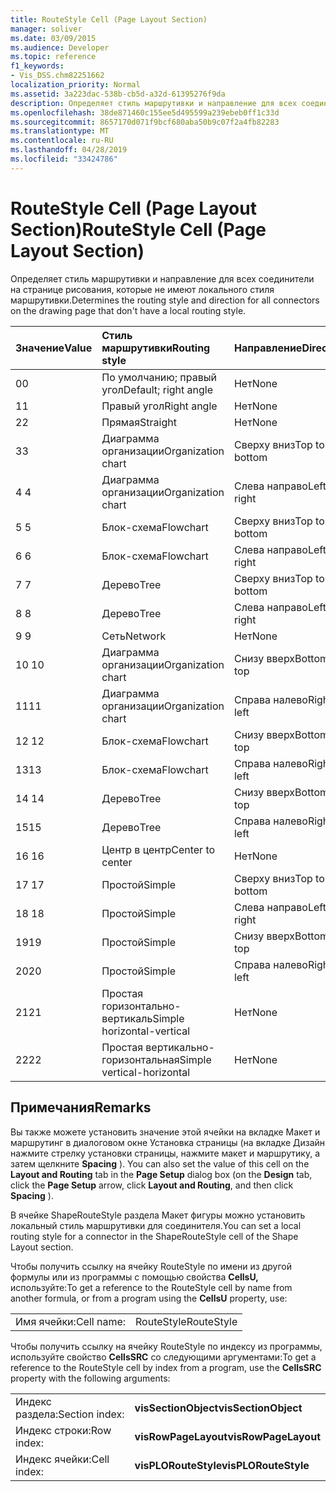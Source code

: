 ```yaml
---
title: RouteStyle Cell (Page Layout Section)
manager: soliver
ms.date: 03/09/2015
ms.audience: Developer
ms.topic: reference
f1_keywords:
- Vis_DSS.chm82251662
localization_priority: Normal
ms.assetid: 3a223dac-538b-cb5d-a32d-61395276f9da
description: Определяет стиль маршрутивки и направление для всех соединители на странице рисования, которые не имеют локального стиля маршрутивки.
ms.openlocfilehash: 38de871460c155ee5d495599a239ebeb0ff1c33d
ms.sourcegitcommit: 8657170d071f9bcf680aba50b9c07f2a4fb82283
ms.translationtype: MT
ms.contentlocale: ru-RU
ms.lasthandoff: 04/28/2019
ms.locfileid: "33424786"
---
```

# <a name="routestyle-cell-page-layout-section"></a><span data-ttu-id="f9251-103">RouteStyle Cell (Page Layout Section)</span><span class="sxs-lookup"><span data-stu-id="f9251-103">RouteStyle Cell (Page Layout Section)</span></span>

<span data-ttu-id="f9251-104">Определяет стиль маршрутивки и направление для всех соединители на странице рисования, которые не имеют локального стиля маршрутивки.</span><span class="sxs-lookup"><span data-stu-id="f9251-104">Determines the routing style and direction for all connectors on the drawing page that don't have a local routing style.</span></span>
  
|<span data-ttu-id="f9251-105">**Значение**</span><span class="sxs-lookup"><span data-stu-id="f9251-105">**Value**</span></span>|<span data-ttu-id="f9251-106">**Стиль маршрутивки**</span><span class="sxs-lookup"><span data-stu-id="f9251-106">**Routing style**</span></span>|<span data-ttu-id="f9251-107">**Направление**</span><span class="sxs-lookup"><span data-stu-id="f9251-107">**Direction**</span></span>|<span data-ttu-id="f9251-108">**Константа автоматизации**</span><span class="sxs-lookup"><span data-stu-id="f9251-108">**Automation constant**</span></span>|
|:-----|:-----|:-----|:-----|
|<span data-ttu-id="f9251-109">0</span><span class="sxs-lookup"><span data-stu-id="f9251-109">0</span></span>  <br/> |<span data-ttu-id="f9251-110">По умолчанию; правый угол</span><span class="sxs-lookup"><span data-stu-id="f9251-110">Default; right angle</span></span>  <br/> |<span data-ttu-id="f9251-111">Нет</span><span class="sxs-lookup"><span data-stu-id="f9251-111">None</span></span>  <br/> |<span data-ttu-id="f9251-112">**visLORouteDefault**</span><span class="sxs-lookup"><span data-stu-id="f9251-112">**visLORouteDefault**</span></span> <br/> |
|<span data-ttu-id="f9251-113">1</span><span class="sxs-lookup"><span data-stu-id="f9251-113">1</span></span>  <br/> |<span data-ttu-id="f9251-114">Правый угол</span><span class="sxs-lookup"><span data-stu-id="f9251-114">Right angle</span></span>  <br/> |<span data-ttu-id="f9251-115">Нет</span><span class="sxs-lookup"><span data-stu-id="f9251-115">None</span></span>  <br/> |<span data-ttu-id="f9251-116">**visLORouteRightAngle**</span><span class="sxs-lookup"><span data-stu-id="f9251-116">**visLORouteRightAngle**</span></span> <br/> |
|<span data-ttu-id="f9251-117">2</span><span class="sxs-lookup"><span data-stu-id="f9251-117">2</span></span>  <br/> |<span data-ttu-id="f9251-118">Прямая</span><span class="sxs-lookup"><span data-stu-id="f9251-118">Straight</span></span>  <br/> |<span data-ttu-id="f9251-119">Нет</span><span class="sxs-lookup"><span data-stu-id="f9251-119">None</span></span>  <br/> |<span data-ttu-id="f9251-120">**visLORouteStraight**</span><span class="sxs-lookup"><span data-stu-id="f9251-120">**visLORouteStraight**</span></span> <br/> |
|<span data-ttu-id="f9251-121">3</span><span class="sxs-lookup"><span data-stu-id="f9251-121">3</span></span>  <br/> |<span data-ttu-id="f9251-122">Диаграмма организации</span><span class="sxs-lookup"><span data-stu-id="f9251-122">Organization chart</span></span>  <br/> |<span data-ttu-id="f9251-123">Сверху вниз</span><span class="sxs-lookup"><span data-stu-id="f9251-123">Top to bottom</span></span>  <br/> |<span data-ttu-id="f9251-124">**visLORouteOrgChartNS**</span><span class="sxs-lookup"><span data-stu-id="f9251-124">**visLORouteOrgChartNS**</span></span> <br/> |
|<span data-ttu-id="f9251-125">4 </span><span class="sxs-lookup"><span data-stu-id="f9251-125">4</span></span>  <br/> |<span data-ttu-id="f9251-126">Диаграмма организации</span><span class="sxs-lookup"><span data-stu-id="f9251-126">Organization chart</span></span>  <br/> |<span data-ttu-id="f9251-127">Слева направо</span><span class="sxs-lookup"><span data-stu-id="f9251-127">Left to right</span></span>  <br/> |<span data-ttu-id="f9251-128">**visLORouteOrgChartWE**</span><span class="sxs-lookup"><span data-stu-id="f9251-128">**visLORouteOrgChartWE**</span></span> <br/> |
|<span data-ttu-id="f9251-129">5 </span><span class="sxs-lookup"><span data-stu-id="f9251-129">5</span></span>  <br/> |<span data-ttu-id="f9251-130">Блок-схема</span><span class="sxs-lookup"><span data-stu-id="f9251-130">Flowchart</span></span>  <br/> |<span data-ttu-id="f9251-131">Сверху вниз</span><span class="sxs-lookup"><span data-stu-id="f9251-131">Top to bottom</span></span>  <br/> |<span data-ttu-id="f9251-132">**visLORouteFlowchartNS**</span><span class="sxs-lookup"><span data-stu-id="f9251-132">**visLORouteFlowchartNS**</span></span> <br/> |
|<span data-ttu-id="f9251-133">6 </span><span class="sxs-lookup"><span data-stu-id="f9251-133">6</span></span>  <br/> |<span data-ttu-id="f9251-134">Блок-схема</span><span class="sxs-lookup"><span data-stu-id="f9251-134">Flowchart</span></span>  <br/> |<span data-ttu-id="f9251-135">Слева направо</span><span class="sxs-lookup"><span data-stu-id="f9251-135">Left to right</span></span>  <br/> |<span data-ttu-id="f9251-136">**visLORouteFlowchartWE**</span><span class="sxs-lookup"><span data-stu-id="f9251-136">**visLORouteFlowchartWE**</span></span> <br/> |
|<span data-ttu-id="f9251-137">7 </span><span class="sxs-lookup"><span data-stu-id="f9251-137">7</span></span>  <br/> |<span data-ttu-id="f9251-138">Дерево</span><span class="sxs-lookup"><span data-stu-id="f9251-138">Tree</span></span>  <br/> |<span data-ttu-id="f9251-139">Сверху вниз</span><span class="sxs-lookup"><span data-stu-id="f9251-139">Top to bottom</span></span>  <br/> |<span data-ttu-id="f9251-140">**visLORouteTreeNS**</span><span class="sxs-lookup"><span data-stu-id="f9251-140">**visLORouteTreeNS**</span></span> <br/> |
|<span data-ttu-id="f9251-141">8 </span><span class="sxs-lookup"><span data-stu-id="f9251-141">8</span></span>  <br/> |<span data-ttu-id="f9251-142">Дерево</span><span class="sxs-lookup"><span data-stu-id="f9251-142">Tree</span></span>  <br/> |<span data-ttu-id="f9251-143">Слева направо</span><span class="sxs-lookup"><span data-stu-id="f9251-143">Left to right</span></span>  <br/> |<span data-ttu-id="f9251-144">**visLORouteTreeWE**</span><span class="sxs-lookup"><span data-stu-id="f9251-144">**visLORouteTreeWE**</span></span> <br/> |
|<span data-ttu-id="f9251-145">9 </span><span class="sxs-lookup"><span data-stu-id="f9251-145">9</span></span>  <br/> |<span data-ttu-id="f9251-146">Сеть</span><span class="sxs-lookup"><span data-stu-id="f9251-146">Network</span></span>  <br/> |<span data-ttu-id="f9251-147">Нет</span><span class="sxs-lookup"><span data-stu-id="f9251-147">None</span></span>  <br/> |<span data-ttu-id="f9251-148">**visLORouteNetwork**</span><span class="sxs-lookup"><span data-stu-id="f9251-148">**visLORouteNetwork**</span></span> <br/> |
|<span data-ttu-id="f9251-149">10 </span><span class="sxs-lookup"><span data-stu-id="f9251-149">10</span></span>  <br/> |<span data-ttu-id="f9251-150">Диаграмма организации</span><span class="sxs-lookup"><span data-stu-id="f9251-150">Organization chart</span></span>  <br/> |<span data-ttu-id="f9251-151">Снизу вверх</span><span class="sxs-lookup"><span data-stu-id="f9251-151">Bottom to top</span></span>  <br/> |<span data-ttu-id="f9251-152">**visLORouteOrgChartSN**</span><span class="sxs-lookup"><span data-stu-id="f9251-152">**visLORouteOrgChartSN**</span></span> <br/> |
|<span data-ttu-id="f9251-153">11</span><span class="sxs-lookup"><span data-stu-id="f9251-153">11</span></span>  <br/> |<span data-ttu-id="f9251-154">Диаграмма организации</span><span class="sxs-lookup"><span data-stu-id="f9251-154">Organization chart</span></span>  <br/> |<span data-ttu-id="f9251-155">Справа налево</span><span class="sxs-lookup"><span data-stu-id="f9251-155">Right to left</span></span>  <br/> |<span data-ttu-id="f9251-156">**visLORouteOrgChartEW**</span><span class="sxs-lookup"><span data-stu-id="f9251-156">**visLORouteOrgChartEW**</span></span> <br/> |
|<span data-ttu-id="f9251-157">12 </span><span class="sxs-lookup"><span data-stu-id="f9251-157">12</span></span>  <br/> |<span data-ttu-id="f9251-158">Блок-схема</span><span class="sxs-lookup"><span data-stu-id="f9251-158">Flowchart</span></span>  <br/> |<span data-ttu-id="f9251-159">Снизу вверх</span><span class="sxs-lookup"><span data-stu-id="f9251-159">Bottom to top</span></span>  <br/> |<span data-ttu-id="f9251-160">**visLORouteFlowchartSN**</span><span class="sxs-lookup"><span data-stu-id="f9251-160">**visLORouteFlowchartSN**</span></span> <br/> |
|<span data-ttu-id="f9251-161">13</span><span class="sxs-lookup"><span data-stu-id="f9251-161">13</span></span>  <br/> |<span data-ttu-id="f9251-162">Блок-схема</span><span class="sxs-lookup"><span data-stu-id="f9251-162">Flowchart</span></span>  <br/> |<span data-ttu-id="f9251-163">Справа налево</span><span class="sxs-lookup"><span data-stu-id="f9251-163">Right to left</span></span>  <br/> |<span data-ttu-id="f9251-164">**visLORouteFlowchartEW**</span><span class="sxs-lookup"><span data-stu-id="f9251-164">**visLORouteFlowchartEW**</span></span> <br/> |
|<span data-ttu-id="f9251-165">14 </span><span class="sxs-lookup"><span data-stu-id="f9251-165">14</span></span>  <br/> |<span data-ttu-id="f9251-166">Дерево</span><span class="sxs-lookup"><span data-stu-id="f9251-166">Tree</span></span>  <br/> |<span data-ttu-id="f9251-167">Снизу вверх</span><span class="sxs-lookup"><span data-stu-id="f9251-167">Bottom to top</span></span>  <br/> |<span data-ttu-id="f9251-168">**visLORouteTreeSN**</span><span class="sxs-lookup"><span data-stu-id="f9251-168">**visLORouteTreeSN**</span></span> <br/> |
|<span data-ttu-id="f9251-169">15</span><span class="sxs-lookup"><span data-stu-id="f9251-169">15</span></span>  <br/> |<span data-ttu-id="f9251-170">Дерево</span><span class="sxs-lookup"><span data-stu-id="f9251-170">Tree</span></span>  <br/> |<span data-ttu-id="f9251-171">Справа налево</span><span class="sxs-lookup"><span data-stu-id="f9251-171">Right to left</span></span>  <br/> |<span data-ttu-id="f9251-172">**visLORouteTreeEW**</span><span class="sxs-lookup"><span data-stu-id="f9251-172">**visLORouteTreeEW**</span></span> <br/> |
|<span data-ttu-id="f9251-173">16 </span><span class="sxs-lookup"><span data-stu-id="f9251-173">16</span></span>  <br/> |<span data-ttu-id="f9251-174">Центр в центр</span><span class="sxs-lookup"><span data-stu-id="f9251-174">Center to center</span></span>  <br/> |<span data-ttu-id="f9251-175">Нет</span><span class="sxs-lookup"><span data-stu-id="f9251-175">None</span></span>  <br/> |<span data-ttu-id="f9251-176">**visLORouteCenterToCenter**</span><span class="sxs-lookup"><span data-stu-id="f9251-176">**visLORouteCenterToCenter**</span></span> <br/> |
|<span data-ttu-id="f9251-177">17 </span><span class="sxs-lookup"><span data-stu-id="f9251-177">17</span></span>  <br/> |<span data-ttu-id="f9251-178">Простой</span><span class="sxs-lookup"><span data-stu-id="f9251-178">Simple</span></span>  <br/> |<span data-ttu-id="f9251-179">Сверху вниз</span><span class="sxs-lookup"><span data-stu-id="f9251-179">Top to bottom</span></span>  <br/> |<span data-ttu-id="f9251-180">**visLORouteSimpleNS**</span><span class="sxs-lookup"><span data-stu-id="f9251-180">**visLORouteSimpleNS**</span></span> <br/> |
|<span data-ttu-id="f9251-181">18 </span><span class="sxs-lookup"><span data-stu-id="f9251-181">18</span></span>  <br/> |<span data-ttu-id="f9251-182">Простой</span><span class="sxs-lookup"><span data-stu-id="f9251-182">Simple</span></span>  <br/> |<span data-ttu-id="f9251-183">Слева направо</span><span class="sxs-lookup"><span data-stu-id="f9251-183">Left to right</span></span>  <br/> |<span data-ttu-id="f9251-184">**visLORouteSimpleWE**</span><span class="sxs-lookup"><span data-stu-id="f9251-184">**visLORouteSimpleWE**</span></span> <br/> |
|<span data-ttu-id="f9251-185">19</span><span class="sxs-lookup"><span data-stu-id="f9251-185">19</span></span>  <br/> |<span data-ttu-id="f9251-186">Простой</span><span class="sxs-lookup"><span data-stu-id="f9251-186">Simple</span></span>  <br/> |<span data-ttu-id="f9251-187">Снизу вверх</span><span class="sxs-lookup"><span data-stu-id="f9251-187">Bottom to top</span></span>  <br/> |<span data-ttu-id="f9251-188">**visLORouteSimpleSN**</span><span class="sxs-lookup"><span data-stu-id="f9251-188">**visLORouteSimpleSN**</span></span> <br/> |
|<span data-ttu-id="f9251-189">20</span><span class="sxs-lookup"><span data-stu-id="f9251-189">20</span></span>  <br/> |<span data-ttu-id="f9251-190">Простой</span><span class="sxs-lookup"><span data-stu-id="f9251-190">Simple</span></span>  <br/> |<span data-ttu-id="f9251-191">Справа налево</span><span class="sxs-lookup"><span data-stu-id="f9251-191">Right to left</span></span>  <br/> |<span data-ttu-id="f9251-192">**visLORouteSimpleEW**</span><span class="sxs-lookup"><span data-stu-id="f9251-192">**visLORouteSimpleEW**</span></span> <br/> |
|<span data-ttu-id="f9251-193">21</span><span class="sxs-lookup"><span data-stu-id="f9251-193">21</span></span>  <br/> |<span data-ttu-id="f9251-194">Простая горизонтально-вертикаль</span><span class="sxs-lookup"><span data-stu-id="f9251-194">Simple horizontal-vertical</span></span>  <br/> |<span data-ttu-id="f9251-195">Нет</span><span class="sxs-lookup"><span data-stu-id="f9251-195">None</span></span>  <br/> |<span data-ttu-id="f9251-196">**visLORouteSimpleHV**</span><span class="sxs-lookup"><span data-stu-id="f9251-196">**visLORouteSimpleHV**</span></span> <br/> |
|<span data-ttu-id="f9251-197">22</span><span class="sxs-lookup"><span data-stu-id="f9251-197">22</span></span>  <br/> |<span data-ttu-id="f9251-198">Простая вертикально-горизонтальная</span><span class="sxs-lookup"><span data-stu-id="f9251-198">Simple vertical-horizontal</span></span>  <br/> |<span data-ttu-id="f9251-199">Нет</span><span class="sxs-lookup"><span data-stu-id="f9251-199">None</span></span>  <br/> |<span data-ttu-id="f9251-200">**visLORouteSimpleVH**</span><span class="sxs-lookup"><span data-stu-id="f9251-200">**visLORouteSimpleVH**</span></span> <br/> |
   
## <a name="remarks"></a><span data-ttu-id="f9251-201">Примечания</span><span class="sxs-lookup"><span data-stu-id="f9251-201">Remarks</span></span>

<span data-ttu-id="f9251-202">Вы также можете установить значение этой  ячейки на вкладке Макет и маршрутинг  в диалоговом  окне Установка страницы (на вкладке Дизайн нажмите стрелку установки страницы, нажмите макет и маршрутику, а затем щелкните **Spacing** ).  </span><span class="sxs-lookup"><span data-stu-id="f9251-202">You can also set the value of this cell on the **Layout and Routing** tab in the **Page Setup** dialog box (on the **Design** tab, click the **Page Setup** arrow, click **Layout and Routing**, and then click **Spacing** ).</span></span> 
  
<span data-ttu-id="f9251-203">В ячейке ShapeRouteStyle раздела Макет фигуры можно установить локальный стиль маршрутивки для соединителя.</span><span class="sxs-lookup"><span data-stu-id="f9251-203">You can set a local routing style for a connector in the ShapeRouteStyle cell of the Shape Layout section.</span></span> 
  
<span data-ttu-id="f9251-204">Чтобы получить ссылку на ячейку RouteStyle по имени из другой формулы или из программы с помощью свойства **CellsU,** используйте:</span><span class="sxs-lookup"><span data-stu-id="f9251-204">To get a reference to the RouteStyle cell by name from another formula, or from a program using the **CellsU** property, use:</span></span> 
  
|||
|:-----|:-----|
|<span data-ttu-id="f9251-205">Имя ячейки:</span><span class="sxs-lookup"><span data-stu-id="f9251-205">Cell name:</span></span>  <br/> |<span data-ttu-id="f9251-206">RouteStyle</span><span class="sxs-lookup"><span data-stu-id="f9251-206">RouteStyle</span></span>  <br/> |
   
<span data-ttu-id="f9251-207">Чтобы получить ссылку на ячейку RouteStyle по индексу из программы, используйте свойство **CellsSRC** со следующими аргументами:</span><span class="sxs-lookup"><span data-stu-id="f9251-207">To get a reference to the RouteStyle cell by index from a program, use the **CellsSRC** property with the following arguments:</span></span> 
  
|||
|:-----|:-----|
|<span data-ttu-id="f9251-208">Индекс раздела:</span><span class="sxs-lookup"><span data-stu-id="f9251-208">Section index:</span></span>  <br/> |<span data-ttu-id="f9251-209">**visSectionObject**</span><span class="sxs-lookup"><span data-stu-id="f9251-209">**visSectionObject**</span></span> <br/> |
|<span data-ttu-id="f9251-210">Индекс строки:</span><span class="sxs-lookup"><span data-stu-id="f9251-210">Row index:</span></span>  <br/> |<span data-ttu-id="f9251-211">**visRowPageLayout**</span><span class="sxs-lookup"><span data-stu-id="f9251-211">**visRowPageLayout**</span></span> <br/> |
|<span data-ttu-id="f9251-212">Индекс ячейки:</span><span class="sxs-lookup"><span data-stu-id="f9251-212">Cell index:</span></span>  <br/> |<span data-ttu-id="f9251-213">**visPLORouteStyle**</span><span class="sxs-lookup"><span data-stu-id="f9251-213">**visPLORouteStyle**</span></span> <br/> |
   

